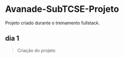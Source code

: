 # Avanade-SubTCSE-Projeto
Projeto criado durante o treinamento fullstack.

## dia 1
>Criação do projeto